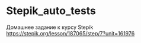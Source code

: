 # Stepik_auto_tests
Домашнее задание к курсу Stepik
https://stepik.org/lesson/187065/step/7?unit=161976
